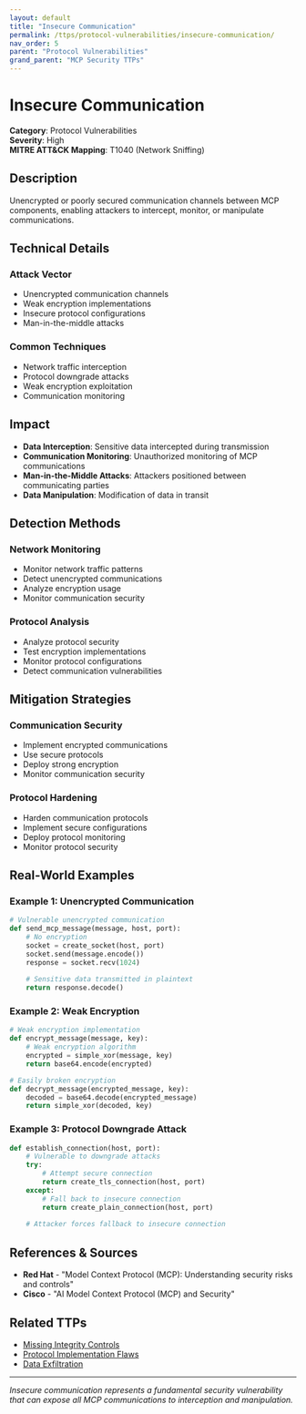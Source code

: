 ```yaml
---
layout: default
title: "Insecure Communication"
permalink: /ttps/protocol-vulnerabilities/insecure-communication/
nav_order: 5
parent: "Protocol Vulnerabilities"
grand_parent: "MCP Security TTPs"
---
```


# Insecure Communication

**Category**: Protocol Vulnerabilities  
**Severity**: High  
**MITRE ATT&CK Mapping**: T1040 (Network Sniffing)

## Description

Unencrypted or poorly secured communication channels between MCP components, enabling attackers to intercept, monitor, or manipulate communications.

## Technical Details

### Attack Vector
- Unencrypted communication channels
- Weak encryption implementations
- Insecure protocol configurations
- Man-in-the-middle attacks

### Common Techniques
- Network traffic interception
- Protocol downgrade attacks
- Weak encryption exploitation
- Communication monitoring

## Impact

- **Data Interception**: Sensitive data intercepted during transmission
- **Communication Monitoring**: Unauthorized monitoring of MCP communications
- **Man-in-the-Middle Attacks**: Attackers positioned between communicating parties
- **Data Manipulation**: Modification of data in transit

## Detection Methods

### Network Monitoring
- Monitor network traffic patterns
- Detect unencrypted communications
- Analyze encryption usage
- Monitor communication security

### Protocol Analysis
- Analyze protocol security
- Test encryption implementations
- Monitor protocol configurations
- Detect communication vulnerabilities

## Mitigation Strategies

### Communication Security
- Implement encrypted communications
- Use secure protocols
- Deploy strong encryption
- Monitor communication security

### Protocol Hardening
- Harden communication protocols
- Implement secure configurations
- Deploy protocol monitoring
- Monitor protocol security

## Real-World Examples

### Example 1: Unencrypted Communication
```python
# Vulnerable unencrypted communication
def send_mcp_message(message, host, port):
    # No encryption
    socket = create_socket(host, port)
    socket.send(message.encode())
    response = socket.recv(1024)
    
    # Sensitive data transmitted in plaintext
    return response.decode()
```

### Example 2: Weak Encryption
```python
# Weak encryption implementation
def encrypt_message(message, key):
    # Weak encryption algorithm
    encrypted = simple_xor(message, key)
    return base64.encode(encrypted)

# Easily broken encryption
def decrypt_message(encrypted_message, key):
    decoded = base64.decode(encrypted_message)
    return simple_xor(decoded, key)
```

### Example 3: Protocol Downgrade Attack
```python
def establish_connection(host, port):
    # Vulnerable to downgrade attacks
    try:
        # Attempt secure connection
        return create_tls_connection(host, port)
    except:
        # Fall back to insecure connection
        return create_plain_connection(host, port)
    
    # Attacker forces fallback to insecure connection
```

## References & Sources

- **Red Hat** - "Model Context Protocol (MCP): Understanding security risks and controls"
- **Cisco** - "AI Model Context Protocol (MCP) and Security"

## Related TTPs

- [Missing Integrity Controls](missing-integrity-controls.md)
- [Protocol Implementation Flaws](protocol-implementation-flaws.md)
- [Data Exfiltration](../data-exfiltration/data-exfiltration.md)

---

*Insecure communication represents a fundamental security vulnerability that can expose all MCP communications to interception and manipulation.*